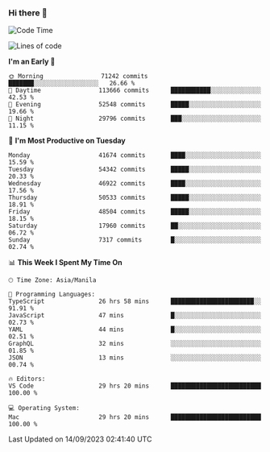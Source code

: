 ### Hi there 👋

<!--START_SECTION:waka-->
![Code Time](http://img.shields.io/badge/Code%20Time-4%2C332%20hrs%2038%20mins-blue)

![Lines of code](https://img.shields.io/badge/From%20Hello%20World%20I%27ve%20Written-105.3%20million%20lines%20of%20code-blue)

**I'm an Early 🐤** 

```text
🌞 Morning                71242 commits       ███████░░░░░░░░░░░░░░░░░░   26.66 % 
🌆 Daytime                113666 commits      ███████████░░░░░░░░░░░░░░   42.53 % 
🌃 Evening                52548 commits       █████░░░░░░░░░░░░░░░░░░░░   19.66 % 
🌙 Night                  29796 commits       ███░░░░░░░░░░░░░░░░░░░░░░   11.15 % 
```
📅 **I'm Most Productive on Tuesday** 

```text
Monday                   41674 commits       ████░░░░░░░░░░░░░░░░░░░░░   15.59 % 
Tuesday                  54342 commits       █████░░░░░░░░░░░░░░░░░░░░   20.33 % 
Wednesday                46922 commits       ████░░░░░░░░░░░░░░░░░░░░░   17.56 % 
Thursday                 50533 commits       █████░░░░░░░░░░░░░░░░░░░░   18.91 % 
Friday                   48504 commits       █████░░░░░░░░░░░░░░░░░░░░   18.15 % 
Saturday                 17960 commits       ██░░░░░░░░░░░░░░░░░░░░░░░   06.72 % 
Sunday                   7317 commits        █░░░░░░░░░░░░░░░░░░░░░░░░   02.74 % 
```


📊 **This Week I Spent My Time On** 

```text
🕑︎ Time Zone: Asia/Manila

💬 Programming Languages: 
TypeScript               26 hrs 58 mins      ███████████████████████░░   91.91 % 
JavaScript               47 mins             █░░░░░░░░░░░░░░░░░░░░░░░░   02.73 % 
YAML                     44 mins             █░░░░░░░░░░░░░░░░░░░░░░░░   02.51 % 
GraphQL                  32 mins             ░░░░░░░░░░░░░░░░░░░░░░░░░   01.85 % 
JSON                     13 mins             ░░░░░░░░░░░░░░░░░░░░░░░░░   00.74 % 

🔥 Editors: 
VS Code                  29 hrs 20 mins      █████████████████████████   100.00 % 

💻 Operating System: 
Mac                      29 hrs 20 mins      █████████████████████████   100.00 % 
```


 Last Updated on 14/09/2023 02:41:40 UTC
<!--END_SECTION:waka-->


<!--
**rad182/rad182** is a ✨ _special_ ✨ repository because its `README.md` (this file) appears on your GitHub profile.

Here are some ideas to get you started:

- 🔭 I’m currently working on ...
- 🌱 I’m currently learning ...
- 👯 I’m looking to collaborate on ...
- 🤔 I’m looking for help with ...
- 💬 Ask me about ...
- 📫 How to reach me: ...
- 😄 Pronouns: ...
- ⚡ Fun fact: ...
-->
